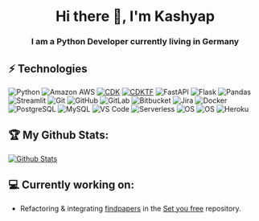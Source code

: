 <h1 align="center"> Hi there 👋, I'm Kashyap </h1>
<h3 align="center"> I am a Python Developer currently living in Germany </h3>

## ⚡ Technologies
  ![Python](https://img.shields.io/badge/Python-3776AB?style=for-the-badge&logo=python&logoColor=white)
  ![Amazon AWS](https://img.shields.io/badge/Amazon%20AWS-232F3E?style=for-the-badge&logo=amazon-aws)
  [![CDK](https://img.shields.io/badge/CDK-232F3E?style=for-the-badge&logo=amazon-aws)](https://github.com/aws/aws-cdk)
  [![CDKTF](https://img.shields.io/badge/CDKTF-232F3E?style=for-the-badge&logo=amazon-aws)](https://github.com/aws/cdktf)
  ![FastAPI](https://img.shields.io/badge/-FastAPI-teal?style=for-the-badge&logo=fastapi&logoColor=white)
  ![Flask](https://img.shields.io/badge/-Flask-teal?style=for-the-badge&logo=flask&logoColor=white)
  ![Pandas](https://img.shields.io/badge/-Pandas-430098?style=for-the-badge&logo=pandas)
  ![Streamlit](https://img.shields.io/badge/-Streamlit-black?style=for-the-badge&logo=streamlit)
  ![Git](https://img.shields.io/badge/-Git-black?style=for-the-badge&logo=git)
  ![GitHub](https://img.shields.io/badge/-GitHub-181717?style=for-the-badge&logo=github)
  ![GitLab](https://img.shields.io/badge/-GitLab-FCA121?style=for-the-badge&logo=gitlab)
  ![Bitbucket](https://img.shields.io/badge/-Bitbucket-FCA121?style=for-the-badge&logo=bitbucket)
  ![Jira](https://img.shields.io/badge/-Jira-FCA121?style=for-the-badge&logo=jira)
  ![Docker](https://img.shields.io/badge/-Docker-black?style=for-the-badge&logo=docker)
  ![PostgreSQL](https://img.shields.io/badge/-PostgreSQL-336791?style=for-the-badge&logo=postgresql)
  ![MySQL](https://img.shields.io/badge/-MySQL-black?style=for-the-badge&logo=mysql)
  ![VS Code](https://img.shields.io/badge/-VS%20Code-007ACC?style=for-the-badge&logo=visual-studio-code)
  ![Serverless](https://img.shields.io/badge/-Serverless-black?style=for-the-badge&logo=serverless)
  ![OS](https://img.shields.io/badge/-Linux-informational?style=for-the-badge&logo=linux&logoColor=white)
  ![OS](https://img.shields.io/badge/-Windows-informational?style=for-the-badge&logo=windows&logoColor=white)
  ![Heroku](https://img.shields.io/badge/-Heroku-430098?style=for-the-badge&logo=heroku)

## :trophy: My Github Stats:

[![Github Stats](https://github-readme-stats.vercel.app/api?username=kashyapm94&theme=algolia&show_icons=true&count_private=true)](https://github.com/kashyapm94)

## 💻 Currently working on:
- Refactoring & integrating [findpapers](https://github.com/ChristianGerloff/findpapers) in the [Set you free](https://github.com/ChristianGerloff/set-you-free/tree/feature/findpapers-models) repository.
